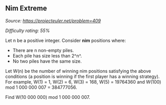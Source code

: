 Nim Extreme
-----------

*Source: https://projecteuler.net/problem=409*


*Difficulty rating: 55%*

Let n be a positive integer. Consider **nim** positions where:

-   There are n non-empty piles.
-   Each pile has size less than 2^n^.
-   No two piles have the same size.

Let W(n) be the number of winning nim positions satisfying the above
conditions (a position is winning if the first player has a winning
strategy). For example, W(1) = 1, W(2) = 6, W(3) = 168, W(5) = 19764360
and W(100) mod 1 000 000 007 = 384777056.

Find W(10 000 000) mod 1 000 000 007.
